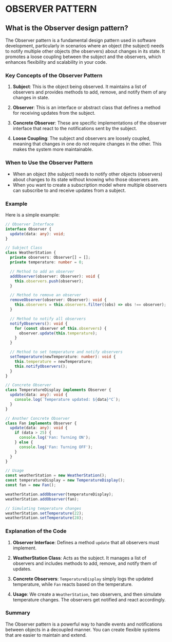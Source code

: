 # OBSERVER PATTERN

## What is the Observer design pattern?

The Observer pattern is a fundamental design pattern used in software development, particularly in scenarios where an object (the subject) needs to notify multiple other objects (the observers) about changes in its state. It promotes a loose coupling between the subject and the observers, which enhances flexibility and scalability in your code.

### Key Concepts of the Observer Pattern

1. **Subject**: This is the object being observed. It maintains a list of observers and provides methods to add, remove, and notify them of any changes in state.

2. **Observer**: This is an interface or abstract class that defines a method for receiving updates from the subject.

3. **Concrete Observer**: These are specific implementations of the observer interface that react to the notifications sent by the subject.

4. **Loose Coupling**: The subject and observers are loosely coupled, meaning that changes in one do not require changes in the other. This makes the system more maintainable.

### When to Use the Observer Pattern

- When an object (the subject) needs to notify other objects (observers) about changes to its state without knowing who those observers are.
- When you want to create a subscription model where multiple observers can subscribe to and receive updates from a subject.

### Example

Here is a simple example:

```typescript
// Observer Interface
interface Observer {
  update(data: any): void;
}

// Subject Class
class WeatherStation {
  private observers: Observer[] = [];
  private temperature: number = 0;

  // Method to add an observer
  addObserver(observer: Observer): void {
    this.observers.push(observer);
  }

  // Method to remove an observer
  removeObserver(observer: Observer): void {
    this.observers = this.observers.filter((obs) => obs !== observer);
  }

  // Method to notify all observers
  notifyObservers(): void {
    for (const observer of this.observers) {
      observer.update(this.temperature);
    }
  }

  // Method to set temperature and notify observers
  setTemperature(newTemperature: number): void {
    this.temperature = newTemperature;
    this.notifyObservers();
  }
}

// Concrete Observer
class TemperatureDisplay implements Observer {
  update(data: any): void {
    console.log(`Temperature updated: ${data}°C`);
  }
}

// Another Concrete Observer
class Fan implements Observer {
  update(data: any): void {
    if (data > 25) {
      console.log('Fan: Turning ON');
    } else {
      console.log('Fan: Turning OFF');
    }
  }
}

// Usage
const weatherStation = new WeatherStation();
const temperatureDisplay = new TemperatureDisplay();
const fan = new Fan();

weatherStation.addObserver(temperatureDisplay);
weatherStation.addObserver(fan);

// Simulating temperature changes
weatherStation.setTemperature(22);
weatherStation.setTemperature(28);
```

### Explanation of the Code

1. **Observer Interface**: Defines a method `update` that all observers must implement.

2. **WeatherStation Class**: Acts as the subject. It manages a list of observers and includes methods to add, remove, and notify them of updates.

3. **Concrete Observers**: `TemperatureDisplay` simply logs the updated temperature, while `Fan` reacts based on the temperature.

4. **Usage**: We create a `WeatherStation`, two observers, and then simulate temperature changes. The observers get notified and react accordingly.

### Summary

The Observer pattern is a powerful way to handle events and notifications between objects in a decoupled manner. You can create flexible systems that are easier to maintain and extend.
